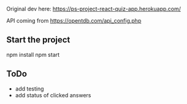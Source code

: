 Original dev here: https://ps-project-react-quiz-app.herokuapp.com/

API coming from https://opentdb.com/api_config.php

## Start the project

npm install
npm start

## ToDo

- add testing
- add status of clicked answers
